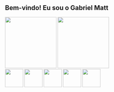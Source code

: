## Bem-vindo! Eu sou o Gabriel Matt

<div>
<img height="170em" src="https://github-readme-stats.vercel.app/api?username=apenasDuart&theme=rose&show_icons=true"> 
<img height="170em" src="https://github-readme-stats.vercel.app/api/top-langs/?username=apenasDuart&layout=compact&theme=rose"> 
</div>

<div>
  <img align="center" height="60" width="60" src="https://cdn.jsdelivr.net/gh/devicons/devicon@latest/icons/html5/html5-original.svg" />
  <img align="center" height="60" width="60" src="https://cdn.jsdelivr.net/gh/devicons/devicon@latest/icons/css3/css3-original.svg" />
  <img align="center" height="60" width="60" src="https://cdn.jsdelivr.net/gh/devicons/devicon@latest/icons/javascript/javascript-original.svg" />
  <img align="center" height="60" width="60" src="https://cdn.jsdelivr.net/gh/devicons/devicon@latest/icons/python/python-original.svg" />
  <img align="center" height="60" width="60" src="https://cdn.jsdelivr.net/gh/devicons/devicon@latest/icons/cplusplus/cplusplus-original.svg" />
</div> 

          
